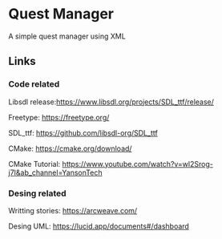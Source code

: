 # Quest Manager
A simple quest manager using XML 

## Links

### Code related

Libsdl release:https://www.libsdl.org/projects/SDL_ttf/release/

Freetype: https://freetype.org/

SDL_ttf: https://github.com/libsdl-org/SDL_ttf

CMake: https://cmake.org/download/

CMake Tutorial: https://www.youtube.com/watch?v=wl2Srog-j7I&ab_channel=YansonTech


### Desing related

Writting stories: https://arcweave.com/

Desing UML: https://lucid.app/documents#/dashboard
